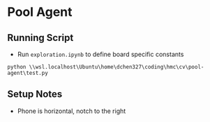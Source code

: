 # Pool Agent

## Running Script

- Run `exploration.ipynb` to define board specific constants

```
python \\wsl.localhost\Ubuntu\home\dchen327\coding\hmc\cv\pool-agent\test.py
```

## Setup Notes

- Phone is horizontal, notch to the right
